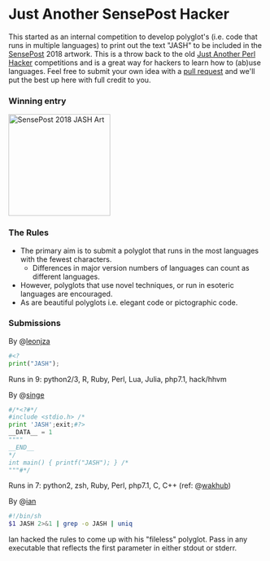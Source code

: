 # Just Another SensePost Hacker

This started as an internal competition to develop polyglot's (i.e. code that runs in multiple languages) to print out the text "JASH" to be included in the [SensePost](https://sensepost.com/) 2018 artwork. This is a throw back to the old [Just Another Perl Hacker](https://en.wikipedia.org/wiki/Just_another_Perl_hacker) competitions and is a great way for hackers to learn how to (ab)use languages. Feel free to submit your own idea with a [pull request](https://github.com/sensepost/jash.sh/compare) and we'll put the best up here with full credit to you.

### Winning entry

<a href="https://github.com/sensepost/jash.sh/blob/master/images/jash.png"><img src="https://raw.githubusercontent.com/sensepost/jash.sh/master/images/jash.png" align="center" height="200" width="200" alt="SensePost 2018 JASH Art" /></a>

### The Rules

* The primary aim is to submit a polyglot that runs in the most languages with the fewest characters.
  * Differences in major version numbers of languages can count as different languages.
* However, polyglots that use novel techniques, or run in esoteric languages are encouraged.
* As are beautiful polyglots i.e. elegant code or pictographic code.

### Submissions

By @[leonjza](https://github.com/sensepost/jash.sh/blob/master/polyglots/leonjza)
```python
#<?
print("JASH");
```
Runs in 9: python2/3, R, Ruby, Perl, Lua, Julia, php7.1, hack/hhvm

By @[singe](https://github.com/sensepost/jash.sh/blob/master/polyglots/singe)
```python
#/*<?#*/
#include <stdio.h> /*
print 'JASH';exit;#?>
__DATA__ = 1
""""
__END__
*/
int main() { printf("JASH"); } /*
"""#*/
```
Runs in 7: python2, zsh, Ruby, Perl, php7.1, C, C++
(ref: @[wakhub](https://gist.github.com/wakhub/2520108))

By @[ian](https://github.com/sensepost/jash.sh/blob/master/polyglots/ian)
```bash
#!/bin/sh
$1 JASH 2>&1 | grep -o JASH | uniq
```
Ian hacked the rules to come up with his "fileless" polyglot. Pass in any executable that reflects the first parameter in either stdout or stderr.
